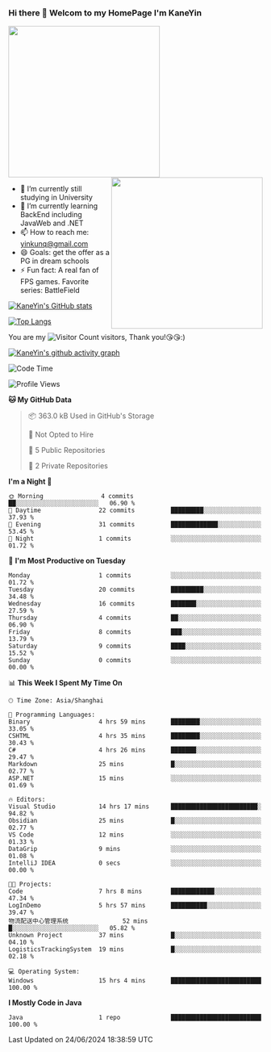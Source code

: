### Hi there 👋 Welcom to my HomePage I'm KaneYin

<img src="https://user-images.githubusercontent.com/74038190/226190894-18e959ba-d458-4a94-ac44-790190f2a947.gif" align="center" width="300">
<img src="https://user-images.githubusercontent.com/74038190/212749447-bfb7e725-6987-49d9-ae85-2015e3e7cc41.gif" align="right" width="300">

- 🔭 I’m currently still studying in University
- 🌱 I’m currently learning BackEnd including JavaWeb and .NET
- 📫 How to reach me: yinkunq@gmail.com
- 😄 Goals: get the offer as a PG in dream schools
- ⚡ Fun fact: A real fan of FPS games. Favorite series: BattleField

[![KaneYin's GitHub stats](https://github-readme-stats.vercel.app/api?username=KaneYin&show_icon=true&anuraghazra)](https://github.com/anuraghazra/github-readme-stats)

[![Top Langs](https://github-readme-stats.vercel.app/api/top-langs/?username=KaneYin&layout=compact)](https://github.com/anuraghazra/github-readme-stats)

You are my ![Visitor Count](https://profile-counter.glitch.me/KaneYin/count.svg) visitors, Thank you!😘😘:)

[![KaneYin's github activity graph](https://github-readme-activity-graph.vercel.app/graph?username=KaneYin&bg_color=white&color=black)](https://github.com/KaneYin/github-readme-activity-graph)

<!--START_SECTION:waka-->
![Code Time](http://img.shields.io/badge/Code%20Time-45%20hrs%2015%20mins-blue)

![Profile Views](http://img.shields.io/badge/Profile%20Views-0-blue)

**🐱 My GitHub Data** 

> 📦 363.0 kB Used in GitHub's Storage 
 > 
> 🚫 Not Opted to Hire
 > 
> 📜 5 Public Repositories 
 > 
> 🔑 2 Private Repositories 
 > 
**I'm a Night 🦉** 

```text
🌞 Morning                4 commits           ██░░░░░░░░░░░░░░░░░░░░░░░   06.90 % 
🌆 Daytime                22 commits          █████████░░░░░░░░░░░░░░░░   37.93 % 
🌃 Evening                31 commits          █████████████░░░░░░░░░░░░   53.45 % 
🌙 Night                  1 commits           ░░░░░░░░░░░░░░░░░░░░░░░░░   01.72 % 
```
📅 **I'm Most Productive on Tuesday** 

```text
Monday                   1 commits           ░░░░░░░░░░░░░░░░░░░░░░░░░   01.72 % 
Tuesday                  20 commits          █████████░░░░░░░░░░░░░░░░   34.48 % 
Wednesday                16 commits          ███████░░░░░░░░░░░░░░░░░░   27.59 % 
Thursday                 4 commits           ██░░░░░░░░░░░░░░░░░░░░░░░   06.90 % 
Friday                   8 commits           ███░░░░░░░░░░░░░░░░░░░░░░   13.79 % 
Saturday                 9 commits           ████░░░░░░░░░░░░░░░░░░░░░   15.52 % 
Sunday                   0 commits           ░░░░░░░░░░░░░░░░░░░░░░░░░   00.00 % 
```


📊 **This Week I Spent My Time On** 

```text
🕑︎ Time Zone: Asia/Shanghai

💬 Programming Languages: 
Binary                   4 hrs 59 mins       ████████░░░░░░░░░░░░░░░░░   33.05 % 
CSHTML                   4 hrs 35 mins       ████████░░░░░░░░░░░░░░░░░   30.43 % 
C#                       4 hrs 26 mins       ███████░░░░░░░░░░░░░░░░░░   29.47 % 
Markdown                 25 mins             █░░░░░░░░░░░░░░░░░░░░░░░░   02.77 % 
ASP.NET                  15 mins             ░░░░░░░░░░░░░░░░░░░░░░░░░   01.69 % 

🔥 Editors: 
Visual Studio            14 hrs 17 mins      ████████████████████████░   94.82 % 
Obsidian                 25 mins             █░░░░░░░░░░░░░░░░░░░░░░░░   02.77 % 
VS Code                  12 mins             ░░░░░░░░░░░░░░░░░░░░░░░░░   01.33 % 
DataGrip                 9 mins              ░░░░░░░░░░░░░░░░░░░░░░░░░   01.08 % 
IntelliJ IDEA            0 secs              ░░░░░░░░░░░░░░░░░░░░░░░░░   00.00 % 

🐱‍💻 Projects: 
Code                     7 hrs 8 mins        ████████████░░░░░░░░░░░░░   47.34 % 
LogInDemo                5 hrs 57 mins       ██████████░░░░░░░░░░░░░░░   39.47 % 
物流配送中心管理系统               52 mins             █░░░░░░░░░░░░░░░░░░░░░░░░   05.82 % 
Unknown Project          37 mins             █░░░░░░░░░░░░░░░░░░░░░░░░   04.10 % 
LogisticsTrackingSystem  19 mins             █░░░░░░░░░░░░░░░░░░░░░░░░   02.18 % 

💻 Operating System: 
Windows                  15 hrs 4 mins       █████████████████████████   100.00 % 
```

**I Mostly Code in Java** 

```text
Java                     1 repo              █████████████████████████   100.00 % 
```




 Last Updated on 24/06/2024 18:38:59 UTC
<!--END_SECTION:waka-->

